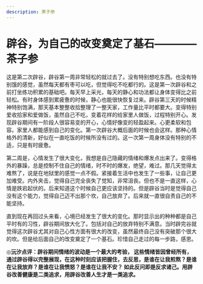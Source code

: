 ```yaml
---
description: 茶子参
---
```


# 辟谷，为自己的改变奠定了基石————茶子参

这是第二次辟谷，辟谷第一周非常轻松的就过去了。没有特别想吃东西。也没有特别饿的感觉，虽然每天都有枣可以吃，但觉得吃不吃都行的。这是第一次辟谷和之前打坐练功积累的基础吧。每天早上采光，每天的静心和功法都让身体变得比之前轻松。有时身体感到累疲惫的时候，静心也能很快恢复过来。辟谷第三天的时候精神特别饱满，那天基本整整收拾整理了一整天家，工作量比平时都要大。变得特别爱收拾家和爱做饭，虽然自己不吃，变着花样的给家里人做饭，过程特别开心。发现辟谷期间有一阶段人很容易变的开心，心情好像变的轻盈起来。心更柔软和包容。家里人都能感到自己的变化。第一次辟谷大概后面的时候也会这样。那种心情格外的清新，好似在一直吃饭的时候所没有过的。这一次第一周身体没有特别的不适，只是有时疲惫。

第二周是，心情发生了很大变化，我想是自己隐藏的情绪和爆发点出来了。变得格外的暴躁，总是控制不住自己的情绪，时不时的爆发，绝望，难过。那几天觉得太难熬了，说是在地狱里的感觉一点不假。紧接着生活中也发生了一些事，让自己更加难受。内外夹击，觉得自己完全丧失了觉知，非常沮丧。但也不是一直这样，心情是跌宕起伏的。后来知道这个时候自己更应该坚持的。但是辟谷当时是觉得自己没有这个能力，觉得自己迈不出那个坎，自己放弃了。后来就一直很自责自己的不能坚持。

直到现在再回过头来看，心境已经发生了很大的变化。那时显示出的种种都是自己平时有的习性，辟谷期间放大化了。包括对自己的放弃特别不满意。当时辟完谷就觉得这次辟谷尤其对自己心性方面有很大的改变，虽然最终自己没有突破那个很大的坎。但是给后面自己的改变奠定了一个基石。珍惜自己走过的每一步路，感恩。

◎**沅汐点评：辟谷期间情绪的波动是一个最大的考验， 这些情绪皆因曾经所有，通过辟谷得以完整展现，在这种时刻应该把握住，去反思，是谁在让我煎熬？是谁在让我放弃？是谁在让我愤怒？是谁在让我不安？ 如此反问即是反求诸己。用辟谷改善健康是二类追求，用辟谷改善人生才是一类追求。**

